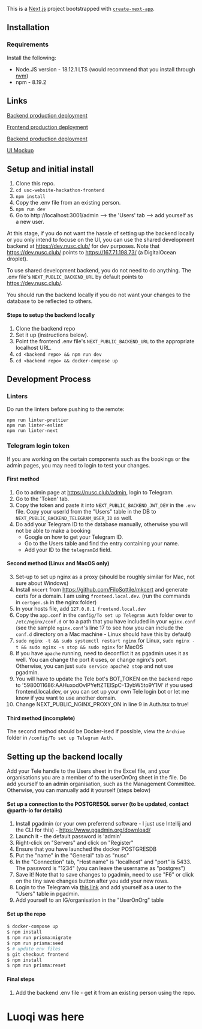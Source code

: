This is a [Next.js](https://nextjs.org/) project bootstrapped with [`create-next-app`](https://github.com/vercel/next.js/tree/canary/packages/create-next-app).

## Installation

### Requirements

Install the following:

- Node.JS version - 18.12.1 LTS (would recommend that you install through [nvm](https://github.com/nvm-sh/nvm))
- npm - 8.19.2

## Links

[Backend production deployment](api.nusc.club)

[Frontend production deployment](nusc.club)

[Backend production deployment](https://dev.nusc.club/)

[UI Mockup](https://www.figma.com/file/ugpNsd5OkAfdPHJQYStQbA/NUSC-website?node-id=0%3A1&t=yy9jhvx6KWpgYHxF-0)

## Setup and initial install

1. Clone this repo.
2. `cd usc-website-hackathon-frontend`
3. `npm install`
4. Copy the .env file from an existing person.
5. `npm run dev`
6. Go to http://localhost:3001/admin --> the 'Users' tab --> add yourself as a new user.

At this stage, if you do not want the hassle of setting up the backend locally or you only intend to focuse on the UI, you can use the shared development backend at https://dev.nusc.club/ for dev purposes. Note that https://dev.nusc.club/ points to https://167.71.198.73/ (a DigitalOcean droplet).

To use shared development backend, you do not need to do anything. The .env file's `NEXT_PUBLIC_BACKEND_URL` by default points to https://dev.nusc.club/.

You should run the backend locally if you do not want your changes to the database to be reflected to others.

#### Steps to setup the backend locally

1. Clone the backend repo
2. Set it up (instructions below).
3. Point the frontend .env file's `NEXT_PUBLIC_BACKEND_URL` to the appropriate localhost URL.
4. `cd <backend repo> && npm run dev`
5. `cd <backend repo> && docker-compose up`

## Development Process

### Linters

Do run the linters before pushing to the remote:

```
npm run linter-prettier
npm run linter-eslint
npm run linter-next
```

### Telegram login token

If you are working on the certain components such as the bookings or the admin pages, you may need to login to test your changes.

#### First method

1. Go to admin page at https://nusc.club/admin, login to Telegram.
2. Go to the 'Token' tab.
3. Copy the token and paste it into `NEXT_PUBLIC_BACKEND_JWT_DEV` in the `.env` file. Copy your userId from the "Users" table in the DB to `NEXT_PUBLIC_BACKEND_TELEGRAM_USER_ID` as well.
4. Do add your Telegram ID to the database manually, otherwise you will not be able to make a booking
   - Google on how to get your Telegram ID.
   - Go to the Users table and find the entry containing your name.
   - Add your ID to the `telegramId` field.

#### Second method (Linux and MacOS only)

3. Set-up to set up nginx as a proxy (should be roughly similar for Mac, not sure about Windows)
4. Install `mkcert` from https://github.com/FiloSottile/mkcert and generate certs for a domain. I am using `frontend.local.dev`. (run the commands in `certgen.sh` in the nginx folder)
5. In your hosts file, add `127.0.0.1 frontend.local.dev`
6. Copy the `app.conf` in the `config/To set up Telegram Auth` folder over to `/etc/nginx/conf.d` or to a path that you have included in your `nginx.conf` (see the sample `nginx.conf`'s line 17 to see how you can include the `conf.d` directory on a Mac machine - Linux should have this by default)
7. `sudo nginx -t && sudo systemctl restart nginx` for Linux, `sudo nginx -t && sudo nginx -s stop && sudo nginx` for MacOS
8. If you have `apache` running, need to deconflict it as pgadmin uses it as well. You can change the port it uses, or change nginx's port. Otherwise, you can just `sudo service apache2 stop` and not use pgadmin.
9. You will have to update the Tele bot's BOT_TOKEN on the backend repo to '5980011686:AAHuxodOvlPYeftZTElSpC-13ybW5to9Y1M' if you used frontend.local.dev, or you can set up your own Tele login bot or let me know if you want to use another domain.
10. Change NEXT_PUBLIC_NGINX_PROXY_ON in line 9 in Auth.tsx to true!

#### Third method (incomplete)

The second method should be Docker-ised if possible, view the `Archive` folder in `/config/To set up Telegram Auth`.

## Setting up the backend locally

Add your Tele handle to the Users sheet in the Excel file, and your organisations you are a member of to the userOnOrg sheet in the file. Do add yourself to an admin organisation, such as the Management Committee. Otherwise, you can manually add it yourself (steps below)

#### Set up a connection to the POSTGRESQL server (to be updated, contact @parth-io for details)

1. Install pgadmin (or your own preferrend software - I just use Intellij and the CLI for this) - https://www.pgadmin.org/download/
2. Launch it - the default password is 'admin'
3. Right-click on "Servers" and click on "Register"
4. Ensure that you have launched the docker POSTGRESDB
5. Put the "name" in the "General" tab as "nusc"
6. In the "Connection" tab, "Host name" is "localhost" and "port" is 5433. The password is "1234" (you can leave the username as "postgres")
7. Save it! Note that to save changes to pgadmin, need to use "F6" or click on the tiny save changes button after you add your new rows.
8. Login to the Telegram via [this link](https://usdevs.github.io/uscwebsite-hackathon-backend/) and add yourself as a user to the "Users" table in pgadmin.
9. Add yourself to an IG/organisation in the "UserOnOrg" table

#### Set up the repo

```bash
$ docker-compose up
$ npm install
$ npm run prisma:migrate
$ npm run prisma:seed
$ # update env files
$ git checkout frontend
$ npm install
$ npm run prisma:reset
```

#### Final steps

1. Add the backend .env file - get it from an existing person using the repo.

# Luoqi was here
